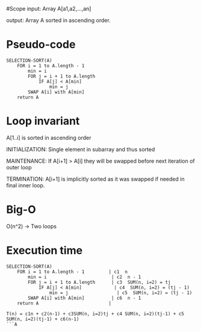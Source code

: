 #Scope
input: Array A[a1,a2,...,an]

output: Array A sorted in ascending order.

# Pseudo-code
```
SELECTION-SORT(A)
	FOR i = 1 to A.length - 1
		min = i
		FOR j = i + 1 to A.length
			IF A[j] < A[min]
				min = j
		SWAP A[i] with A[min]
	return A
```

# Loop invariant
A[1..i] is sorted in ascending order

INITIALIZATION: Single element in subarray and thus sorted

MAINTENANCE: If A[i+1] > A[i] they will be swapped before next iteration of outer loop

TERMINATION: A[i+1] is implicitly sorted as it was swapped if needed in final inner loop.

# Big-O
O(n^2) -> Two loops

# Execution time
```
SELECTION-SORT(A)
	FOR i = 1 to A.length - 1         | c1  n
		min = i                        | c2  n - 1
		FOR j = i + 1 to A.length      | c3  SUM(n, i=2) = tj
			IF A[j] < A[min]            | c4  SUM(n, i=2) = (tj - 1)
				min = j                  | c5  SUM(n, i=2) = (tj - 1)
		SWAP A[i] with A[min]          | c6  n - 1
	return A                          |
	
T(n) = c1n + c2(n-1) + c3SUM(n, i=2)tj + c4 SUM(n, i=2)(tj-1) + c5 SUM(n, i=2)(tj-1) + c6(n-1)
```A